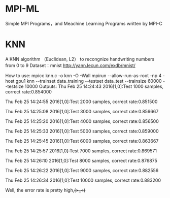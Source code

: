 # MPI-ML
Simple MPI Programs，and Meachine Learning Programs written by MPI-C

# KNN
A KNN algorithm （Euclidean, L2） to recongnize handwriting numbers from 0 to 9
Dataset：mnist http://yann.lecun.com/exdb/mnist/

How to use: mpicc knn.c -o knn -O -Wall
mpirun --allow-run-as-root -np 4 -host gpu1 knn --trainset data_training --testset data_test --trainsize 60000 --testsize 10000
Outputs:
Thu Feb 25 14:24:43 2016[1,0]<stdout>:Test 1000 samples, correct rate:0.854000

Thu Feb 25 14:24:55 2016[1,0]<stdout>:Test 2000 samples, correct rate:0.851500

Thu Feb 25 14:25:08 2016[1,0]<stdout>:Test 3000 samples, correct rate:0.856667

Thu Feb 25 14:25:20 2016[1,0]<stdout>:Test 4000 samples, correct rate:0.856500

Thu Feb 25 14:25:33 2016[1,0]<stdout>:Test 5000 samples, correct rate:0.859000

Thu Feb 25 14:25:45 2016[1,0]<stdout>:Test 6000 samples, correct rate:0.863667

Thu Feb 25 14:25:57 2016[1,0]<stdout>:Test 7000 samples, correct rate:0.869571

Thu Feb 25 14:26:10 2016[1,0]<stdout>:Test 8000 samples, correct rate:0.876875

Thu Feb 25 14:26:22 2016[1,0]<stdout>:Test 9000 samples, correct rate:0.882556

Thu Feb 25 14:26:34 2016[1,0]<stdout>:Test 10000 samples, correct rate:0.883200

Well, the error rate is pretty high,~~~~(>_<)~~~~

